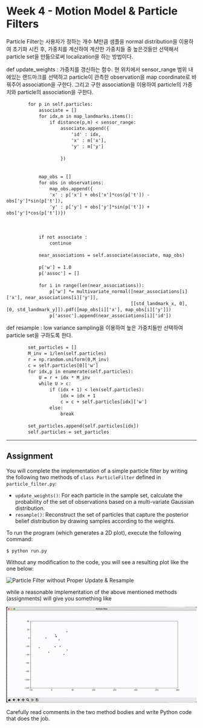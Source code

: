 # Week 4 - Motion Model & Particle Filters

Particle Filter는 사용자가 정하는 개수 M만큼 샘플을 normal distribution을 이용하여 초기화 시킨 후, 가중치를 계산하여 계산한 가중치들 중 높은것들만 선택해서 particle set을 만듦으로써 localization을 하는 방법이다.

def update_weights : 가중치를 갱신하는 함수. 현 위치에서 sensor_range 범위 내에있는 랜드마크를 선택하고 particle이 관측한 observation을 map coordinate로 바꿔주어 association을 구한다. 그리고 구한 association을 이용하여 particle의 가중치와 particle의 association을 구한다. 
```
        for p in self.particles:
            associate = []
            for idx,m in map_landmarks.items():
                if distance(p,m) < sensor_range:
                    associate.append({
                        'id' : idx,
                        'x' : m['x'],
                        'y' : m['y']
                        
                    })
                    

            map_obs = []
            for obs in observations:
                map_obs.append({
                'x' : p['x'] + obs['x']*cos(p['t']) - obs['y']*sin(p['t']),
                'y' : p['y'] + obs['y']*sin(p['t']) + obs['y']*cos(p['t'])})
                

        
            if not associate : 
                continue
                
            near_associations = self.associate(associate, map_obs)
        
            p['w'] = 1.0
            p['assoc'] = []
            
            for i in range(len(near_associations)):
                p['w'] *= multivariate_normal([near_associations[i]['x'], near_associations[i]['y']],
                                              [[std_landmark_x, 0], [0, std_landmark_y]]).pdf([map_obs[i]['x'], map_obs[i]['y']])
                p['assoc'].append(near_associations[i]['id'])
```
def resample : low variance sampling을 이용하여 높은 가중치들만 선택하여 particle set을 구하도록 한다.
```
        set_particles = []
        M_inv = 1/len(self.particles)
        r = np.random.uniform(0,M_inv)
        c = self.particles[0]['w']
        for idx,p in enumerate(self.particles):
            U = r + idx * M_inv
            while U > c:
                if (idx + 1) < len(self.particles):
                    idx = idx + 1
                    c = c + self.particles[idx]['w']
                else:
                    break    
                    
        set_particles.append(self.particles[idx])
        self.particles = set_particles
```
---

[//]: # (Image References)
[empty-update]: ./empty-update.gif
[example]: ./example.gif

## Assignment

You will complete the implementation of a simple particle filter by writing the following two methods of `class ParticleFilter` defined in `particle_filter.py`:

* `update_weights()`: For each particle in the sample set, calculate the probability of the set of observations based on a multi-variate Gaussian distribution.
* `resample()`: Reconstruct the set of particles that capture the posterior belief distribution by drawing samples according to the weights.

To run the program (which generates a 2D plot), execute the following command:

```
$ python run.py
```

Without any modification to the code, you will see a resulting plot like the one below:

![Particle Filter without Proper Update & Resample][empty-update]

while a reasonable implementation of the above mentioned methods (assignments) will give you something like

![Particle Filter Example][example]

Carefully read comments in the two method bodies and write Python code that does the job.
